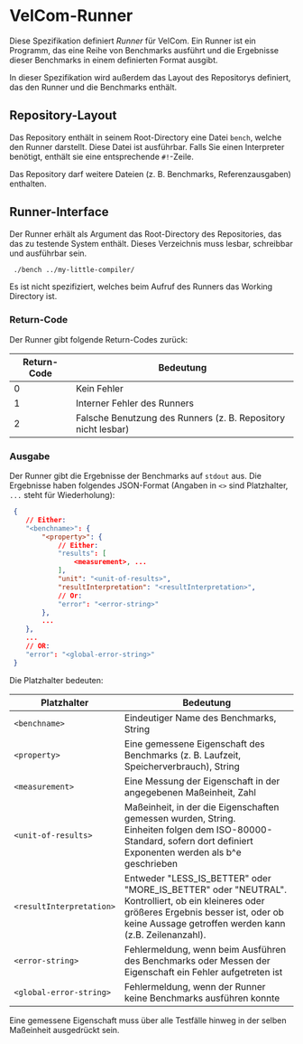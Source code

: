 # VelCom-Runner

Diese Spezifikation definiert _Runner_ für VelCom.
Ein Runner ist ein Programm, das eine Reihe von Benchmarks ausführt und die Ergebnisse dieser Benchmarks in einem definierten Format ausgibt.

In dieser Spezifikation wird außerdem das Layout des Repositorys definiert, das den Runner und die Benchmarks enthält.

## Repository-Layout

Das Repository enthält in seinem Root-Directory eine Datei `bench`, welche den Runner darstellt.
Diese Datei ist ausführbar.
Falls Sie einen Interpreter benötigt, enthält sie eine entsprechende `#!`-Zeile.

Das Repository darf weitere Dateien (z. B. Benchmarks, Referenzausgaben) enthalten.

## Runner-Interface

Der Runner erhält als Argument das Root-Directory des Repositories, das das zu testende System enthält.
Dieses Verzeichnis muss lesbar, schreibbar und ausführbar sein.

```sh
 ./bench ../my-little-compiler/
```

Es ist nicht spezifiziert, welches beim Aufruf des Runners das Working Directory ist.

### Return-Code

Der Runner gibt folgende Return-Codes zurück:

| Return-Code | Bedeutung |
|-------------|-----------|
| 0 | Kein Fehler |
| 1 | Interner Fehler des Runners |
| 2 | Falsche Benutzung des Runners (z. B. Repository nicht lesbar) |

### Ausgabe

Der Runner gibt die Ergebnisse der Benchmarks auf `stdout` aus.
Die Ergebnisse haben folgendes JSON-Format (Angaben in `<>` sind Platzhalter, `...` steht für Wiederholung):

```json
 {
    // Either:
    "<benchname>": {
        "<property>": {
            // Either:
            "results": [
                <measurement>, ...
            ],
            "unit": "<unit-of-results>",
            "resultInterpretation": "<resultInterpretation>",
            // Or:
            "error": "<error-string>"
        },
        ...
    },
    ...
    // OR:
    "error": "<global-error-string>"
 }
```

Die Platzhalter bedeuten:

| Platzhalter | Bedeutung |
|-------------|-----------|
| `<benchname>` | Eindeutiger Name des Benchmarks, String |
| `<property>` | Eine gemessene Eigenschaft des Benchmarks (z. B. Laufzeit, Speicherverbrauch), String |
| `<measurement>` | Eine Messung der Eigenschaft in der angegebenen Maßeinheit, Zahl |
| `<unit-of-results>` | Maßeinheit, in der die Eigenschaften gemessen wurden, String.<br>Einheiten folgen dem ISO-80000-Standard, sofern dort definiert<br>Exponenten werden als b^e geschrieben |
| `<resultInterpretation>` | Entweder "LESS_IS_BETTER" oder "MORE_IS_BETTER" oder "NEUTRAL". Kontrolliert, ob ein kleineres oder größeres Ergebnis besser ist, oder ob keine Aussage getroffen werden kann (z.B. Zeilenanzahl). |
| `<error-string>` | Fehlermeldung, wenn beim Ausführen des Benchmarks oder Messen der Eigenschaft ein Fehler aufgetreten ist |
| `<global-error-string>` | Fehlermeldung, wenn der Runner keine Benchmarks ausführen konnte |

Eine gemessene Eigenschaft muss über alle Testfälle hinweg in der selben Maßeinheit ausgedrückt sein.
